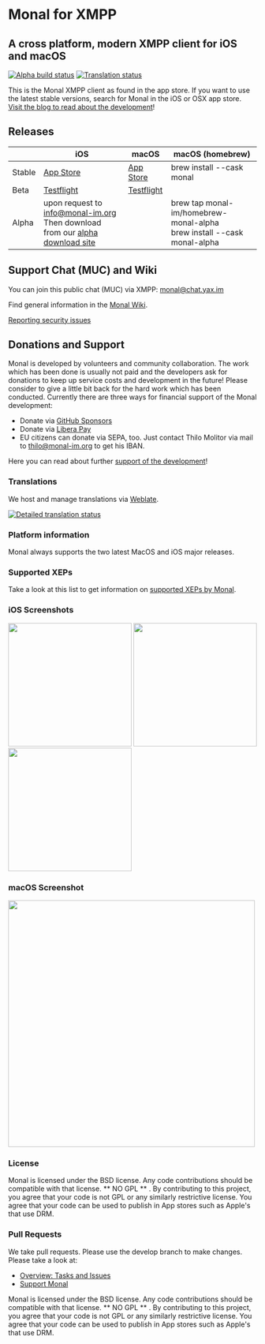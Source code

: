 # Monal for XMPP
## A cross platform, modern XMPP client for iOS and macOS
[![Alpha build status](https://github.com/monal-im/Monal/actions/workflows/develop-push.yml/badge.svg)](https://github.com/monal-im/Monal/actions/workflows/develop-push.yml)
[![Translation status](https://hosted.weblate.org/widgets/monal/-/svg-badge.svg)](https://hosted.weblate.org/engage/monal/?utm_source=widget)

This is the Monal XMPP client as found in the app store. 
If you want to  use the latest stable versions, search for Monal in the iOS or OSX app store.
[Visit the blog to read about the development](https://monal-im.org)!

## Releases
|        | iOS                                                           | macOS                                                    | macOS (homebrew)                                                          |
|--------|---------------------------------------------------------------|----------------------------------------------------------|---------------------------------------------------------------------------|
| Stable | [App Store](https://apps.apple.com/app/id317711500)           | [App Store](https://apps.apple.com/app/id1499227291)     | brew install --cask monal                                                 |
| Beta   | [Testflight](https://testflight.apple.com/join/lLLlgHpB)      | [Testflight](https://testflight.apple.com/join/tGH2m5vf) |                                                                           |
| Alpha  | upon request to [info@monal-im.org](mailto:info@monal-im.org)<br>Then download from our [alpha download site](https://downloads.monal-im.org/monal-im/alpha/) |                                                          | brew tap monal-im/homebrew-monal-alpha<br>brew install --cask monal-alpha |


## Support Chat (MUC) and Wiki

You can join this public chat (MUC) via XMPP: [monal@chat.yax.im](xmpp:monal@chat.yax.im?join)

Find general information in the [Monal Wiki](https://github.com/monal-im/Monal/wiki).

[Reporting security issues](SECURITY.md)

## Donations and Support

Monal is developed by volunteers and community collaboration. The work which has been done is usually not paid and the developers ask for donations to keep up service costs and development in the future! Please consider to give a little bit back for the hard work which has been conducted. Currently there are three ways for financial support of the Monal development:

- Donate via [GitHub Sponsors](https://github.com/sponsors/tmolitor-stud-tu)
- Donate via [Libera Pay](https://liberapay.com/tmolitor)
- EU citizens can donate via SEPA, too. Just contact Thilo Molitor via mail to thilo@monal-im.org to get his IBAN.

Here you can read about further [support of the development](https://github.com/monal-im/Monal/issues/363)!

### Translations

We host and manage translations via [Weblate](https://hosted.weblate.org/engage/monal/).

[![Detailed translation status](https://hosted.weblate.org/widgets/monal/-/multi-auto.svg)](https://hosted.weblate.org/engage/monal/?utm_source=widget)

### Platform information

Monal always supports the two latest MacOS and iOS major releases.

### Supported XEPs

Take a look at this list to get information on [supported XEPs by Monal](https://monal-im.org/install/#implemented-xeps).

### iOS Screenshots
<p float="left">
<img src ="https://monal.im/wp-content/uploads/2020/02/Simulator-Screen-Shot-iPhone-8-2020-02-17-at-15.58.26-1.png" width=250 >
<img src="https://monal.im/wp-content/uploads/2020/02/Simulator-Screen-Shot-iPhone-8-2020-02-17-at-15.56.17-4.png" width="250">  <img src="https://monal.im/wp-content/uploads/2020/02/Simulator-Screen-Shot-iPhone-8-2020-02-17-at-14.59.51-1.png" width="250">
</p>

### macOS Screenshot

<img src="https://monal.im/wp-content/uploads/2020/02/Screen-Shot-2020-02-15-at-10.28.38-PM-1.png" width="500">

### License
Monal is licensed under the BSD license. Any code contributions should be compatible with that license.  ** NO GPL ** .  By contributing to this project, you agree that your code is not GPL or any similarly restrictive license. You agree that your code can be used to publish in App stores such as Apple's that use DRM.

### Pull Requests
We take pull requests. Please use the develop branch to make changes. Please take a look at:

- [Overview: Tasks and Issues](https://github.com/monal-im/Monal/issues/322) 
- [Support Monal](https://github.com/monal-im/Monal/issues/363)

Monal is licensed under the BSD license. Any code contributions should be compatible with that license.  ** NO GPL ** .  By contributing to this project, you agree that your code is not GPL or any similarly restrictive license. You agree that your code can be used to publish in App stores such as Apple's that use DRM.
